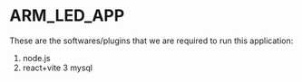 # ARM_LED_APP
These are the softwares/plugins that we are required to run this application:

1. node.js
2. react+vite
3 mysql
